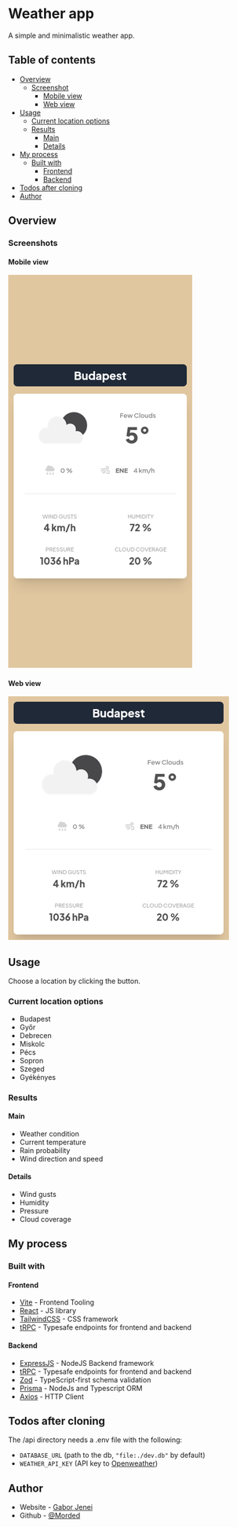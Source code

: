# Weather app

A simple and minimalistic weather app.  

## Table of contents

- [Overview](#overview)
  - [Screenshot](#screenshot)
    - [Mobile view](#mobile-view)
    - [Web view](#web-view)
- [Usage](#usage)
  - [Current location options](#current-location-options)
  - [Results](#results)
    - [Main](#main)
    - [Details](#details)
- [My process](#my-process)
  - [Built with](#built-with)
    - [Frontend](#frontend)
    - [Backend](#backend)
- [Todos after cloning](#todos-after-cloning)
- [Author](#author)

## Overview

### Screenshots

#### Mobile view
![](./screenshot-mobile.png)

#### Web view
![](./screenshot-web.png)

## Usage

Choose a location by clicking the button.

### Current location options

  - Budapest 
  - Győr
  - Debrecen
  - Miskolc
  - Pécs
  - Sopron
  - Szeged
  - Gyékényes

### Results 

#### Main

- Weather condition
- Current temperature
- Rain probability 
- Wind direction and speed 

#### Details

- Wind gusts 
- Humidity 
- Pressure 
- Cloud coverage

## My process

### Built with

#### Frontend
- [Vite](https://vitejs.dev/) - Frontend Tooling
- [React](https://reactjs.org/) - JS library
- [TailwindCSS](https://tailwindcss.com/) - CSS framework
- [tRPC](https://trpc.io/) - Typesafe endpoints for frontend and backend

#### Backend
- [ExpressJS](https://expressjs.com/) - NodeJS Backend framework
- [tRPC](https://trpc.io/) - Typesafe endpoints for frontend and backend
- [Zod](hhttps://zod.dev/) - TypeScript-first schema validation
- [Prisma](https://www.prisma.io/) - NodeJs and Typescript ORM 
- [Axios](https://axios-http.com/docs/intro) - HTTP Client

## Todos after cloning 

The /api directory needs a .env file with the following: 
- ```DATABASE_URL``` (path to the db, ```"file:./dev.db"``` by default)
- ```WEATHER_API_KEY``` (API key to [Openweather](https://openweathermap.org/))

## Author

- Website - [Gabor Jenei](https://gaborjenei.vercel.app/)
- Github - [@Morded](https://github.com/Morded)

